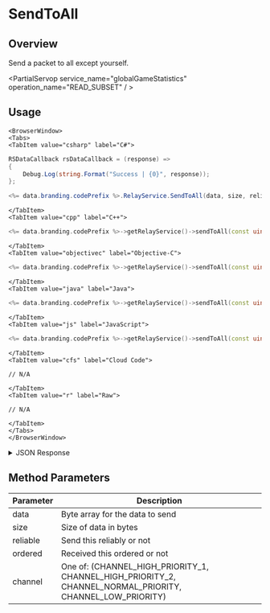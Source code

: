 # SendToAll
## Overview
Send a packet to all except yourself.

<PartialServop service_name="globalGameStatistics" operation_name="READ_SUBSET" / >

## Usage

```mdx-code-block
<BrowserWindow>
<Tabs>
<TabItem value="csharp" label="C#">
```

```csharp
RSDataCallback rsDataCallback = (response) =>
{
    Debug.Log(string.Format("Success | {0}", response));  
};

<%= data.branding.codePrefix %>.RelayService.SendToAll(data, size, reliable, ordered, channel);
```

```mdx-code-block
</TabItem>
<TabItem value="cpp" label="C++">
```

```cpp
<%= data.branding.codePrefix %>->getRelayService()->sendToAll(const uint8_t* in_data, int in_size, bool in_reliable, bool in_ordered, eRelayChannel in_channel);
```

```mdx-code-block
</TabItem>
<TabItem value="objectivec" label="Objective-C">
```

```cpp
<%= data.branding.codePrefix %>->getRelayService()->sendToAll(const uint8_t* in_data, int in_size, bool in_reliable, bool in_ordered, eRelayChannel in_channel);
```

```mdx-code-block
</TabItem>
<TabItem value="java" label="Java">
```

```cpp
<%= data.branding.codePrefix %>->getRelayService()->sendToAll(const uint8_t* in_data, int in_size, bool in_reliable, bool in_ordered, eRelayChannel in_channel);
```

```mdx-code-block
</TabItem>
<TabItem value="js" label="JavaScript">
```

```cpp
<%= data.branding.codePrefix %>->getRelayService()->sendToAll(const uint8_t* in_data, int in_size, bool in_reliable, bool in_ordered, eRelayChannel in_channel);
```

```mdx-code-block
</TabItem>
<TabItem value="cfs" label="Cloud Code">
```

```cfscript
// N/A
```

```mdx-code-block
</TabItem>
<TabItem value="r" label="Raw">
```

```cfscript
// N/A
```

```mdx-code-block
</TabItem>
</Tabs>
</BrowserWindow>
```

<details>
<summary>JSON Response</summary>

```cfscript
// N/A
```
</details>

## Method Parameters
Parameter | Description
--------- | -----------
data | Byte array for the data to send
size | Size of data in bytes
reliable | Send this reliably or not
ordered | Received this ordered or not
channel | One of: (CHANNEL_HIGH_PRIORITY_1, CHANNEL_HIGH_PRIORITY_2, CHANNEL_NORMAL_PRIORITY, CHANNEL_LOW_PRIORITY)


